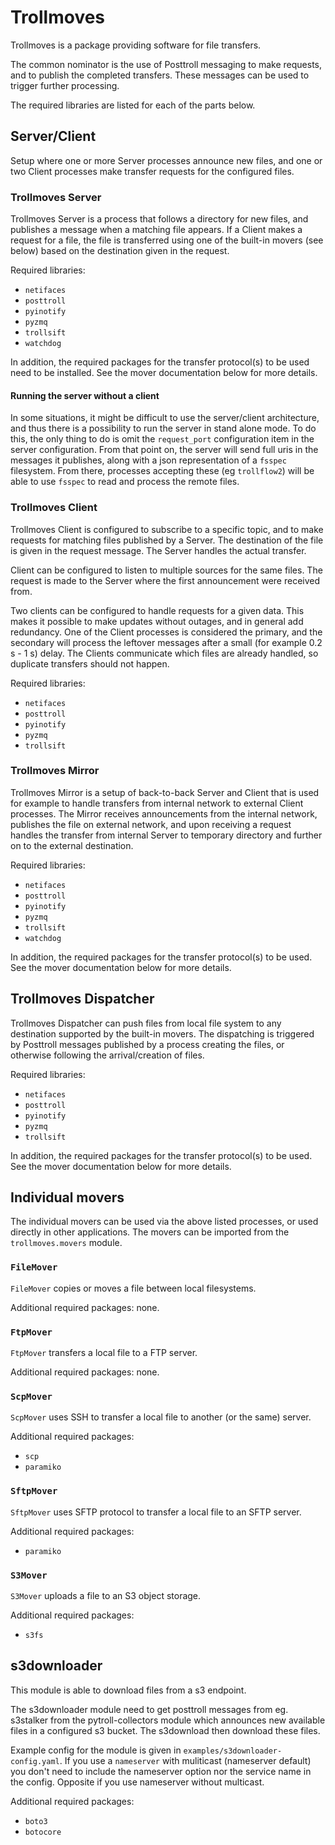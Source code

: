 # Trollmoves

Trollmoves is a package providing software for file transfers.

The common nominator is the use of Posttroll messaging to make requests, and to
publish the completed transfers. These messages can be used to trigger further
processing.

The required libraries are listed for each of the parts below.

## Server/Client

Setup where one or more Server processes announce new files, and one or two
Client processes make transfer requests for the configured files.

### Trollmoves Server

Trollmoves Server is a process that follows a directory for new files, and publishes
a message when a matching file appears. If a Client makes a request for a file,
the file is transferred using one of the built-in movers (see below) based on the
destination given in the request.

Required libraries:
- ``netifaces``
- ``posttroll``
- ``pyinotify``
- ``pyzmq``
- ``trollsift``
- ``watchdog``

In addition, the required packages for the transfer protocol(s) to be used need to be
installed. See the mover documentation below for more details.

#### Running the server without a client
In some situations, it might be difficult to use the server/client architecture,
and thus there is a possibility to run the server in stand alone mode. To do
this, the only thing to do is omit the `request_port` configuration item in the
server configuration. From that point on, the server will send full uris in
the messages it publishes, along with a json representation of a `fsspec`
filesystem. From there, processes accepting these (eg `trollflow2`) will be able
to use `fsspec` to read and process the remote files.

### Trollmoves Client

Trollmoves Client is configured to subscribe to a specific topic, and to make requests
for matching files published by a Server. The destination of the file is given in
the request message. The Server handles the actual transfer.

Client can be configured to listen to multiple sources for the same files. The request
is made to the Server where the first announcement were received from.

Two clients can be configured to handle requests for a given data. This makes it possible
to make updates without outages, and in general add redundancy. One of the Client
processes is considered the primary, and the secondary will process the leftover
messages after a small (for example 0.2 s - 1 s) delay. The Clients communicate
which files are already handled, so duplicate transfers should not happen.

Required libraries:
- ``netifaces``
- ``posttroll``
- ``pyinotify``
- ``pyzmq``
- ``trollsift``

### Trollmoves Mirror

Trollmoves Mirror is a setup of back-to-back Server and Client that is used for
example to handle transfers from internal network to external Client processes. The
Mirror receives announcements from the internal network, publishes the file on
external network, and upon receiving a request handles the transfer from internal
Server to temporary directory and further on to the external destination.

Required libraries:
- ``netifaces``
- ``posttroll``
- ``pyinotify``
- ``pyzmq``
- ``trollsift``
- ``watchdog``

In addition, the required packages for the transfer protocol(s) to be used. See the
mover documentation below for more details.

## Trollmoves Dispatcher

Trollmoves Dispatcher can push files from local file system to any destination supported
by the built-in movers. The dispatching is triggered by Posttroll messages published
by a process creating the files, or otherwise following the arrival/creation of
files.

Required libraries:
- ``netifaces``
- ``posttroll``
- ``pyinotify``
- ``pyzmq``
- ``trollsift``

In addition, the required packages for the transfer protocol(s) to be used. See the
mover documentation below for more details.

## Individual movers

The individual movers can be used via the above listed processes, or used directly
in other applications. The movers can be imported from the ``trollmoves.movers``
module.

### ``FileMover``

``FileMover`` copies or moves a file between local filesystems.

Additional required packages: none.

### ``FtpMover``

``FtpMover`` transfers a local file to a FTP server.

Additional required packages: none.

### ``ScpMover``

``ScpMover`` uses SSH to transfer a local file to another (or the same) server.

Additional required packages:
- ``scp``
- ``paramiko``

### ``SftpMover``

``SftpMover`` uses SFTP protocol to transfer a local file to an SFTP server.

Additional required packages:
- ``paramiko``

### ``S3Mover``

``S3Mover`` uploads a file to an S3 object storage.

Additional required packages:
- ``s3fs``

## s3downloader

This module is able to download files from a s3 endpoint.

The s3downloader module need to get posttroll messages from eg. s3stalker from the pytroll-collectors module which announces new available files in a configured s3 bucket. The s3download then download these files.

Example config for the module is given in `examples/s3downloader-config.yaml`. If you use a `nameserver` with muliticast (nameserver default) you don't need to include the nameserver option nor the service name in the config. Opposite if you use nameserver without multicast.

Additional required packages:
- ``boto3``
- ``botocore``
